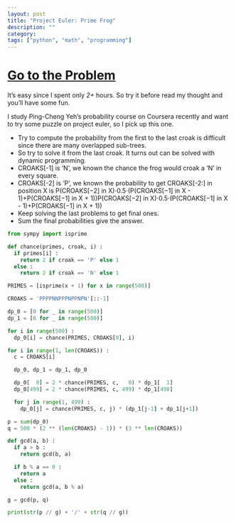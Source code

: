 ```yaml
---
layout: post
title: "Project Euler: Prime Frog"
description: ""
category:
tags: ["python", "math", "programming"]
---
```


# [Go to the Problem](https://projecteuler.net/problem=329)

It’s easy since I spent only *2+* hours. So try it before read my thought and you’ll have some fun.

I study Ping-Cheng Yeh’s probability course on Coursera recently and want to try some puzzle on project euler, so I pick up this one.

* Try to compute the probability from the first to the last croak is difficult since there are many overlapped sub-trees.
* So try to solve it from the last croak. It turns out can be solved with dynamic programming.
* CROAKS[-1] is ‘N’, we known the chance the frog would croak a ‘N’ in every square.
* CROAKS[-2] is ‘P’, we known the probability to get CROAKS[-2:] in position X is P(CROAKS[−2] in X)⋅0.5⋅(P(CROAKS[−1] in X - 1)+P(CROAKS[−1] in X + 1))P(CROAKS[−2] in X)⋅0.5⋅(P(CROAKS[−1] in X - 1)+P(CROAKS[−1] in X + 1))
* Keep solving the last problems to get final ones.
* Sum the final probabilities give the answer.

``` python
from sympy import isprime

def chance(primes, croak, i) :
  if primes[i] :
    return 2 if croak == 'P' else 1
  else :
    return 2 if croak == 'N' else 1

PRIMES = [isprime(x + 1) for x in range(500)]

CROAKS = 'PPPPNNPPPNPPNPN'[::-1]

dp_0 = [0 for _ in range(500)]
dp_1 = [0 for _ in range(500)]

for i in range(500) :
  dp_0[i] = chance(PRIMES, CROAKS[0], i)

for i in range(1, len(CROAKS)) :
  c = CROAKS[i]

  dp_0, dp_1 = dp_1, dp_0

  dp_0[  0] = 2 * chance(PRIMES, c,   0) * dp_1[  1]
  dp_0[499] = 2 * chance(PRIMES, c, 499) * dp_1[498]

  for j in range(1, 499) :
    dp_0[j] = chance(PRIMES, c, j) * (dp_1[j-1] + dp_1[j+1])

p = sum(dp_0)
q = 500 * (2 ** (len(CROAKS) - 1)) * (3 ** len(CROAKS))

def gcd(a, b) :
  if a > b :
    return gcd(b, a)

  if b % a == 0 :
    return a
  else :
    return gcd(a, b % a)

g = gcd(p, q)

print(str(p // g) + '/' + str(q // g))
```
